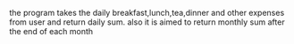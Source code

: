 the program takes the daily breakfast,lunch,tea,dinner and other expenses from user and return daily sum.
also it is aimed to return monthly sum after the end of each month
